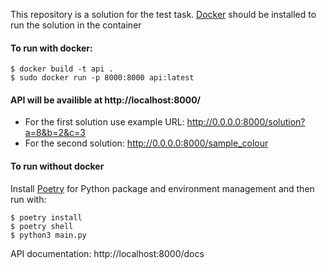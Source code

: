 This repository is a solution for the test task.
[Docker](https://www.docker.com/) should be installed to run the solution in the container

#### To run with docker:
```console
$ docker build -t api .
$ sudo docker run -p 8000:8000 api:latest
```

#### API will be availible at http://localhost:8000/
- For the first solution use example URL:
http://0.0.0.0:8000/solution?a=8&b=2&c=3
- For the second solution:
http://0.0.0.0:8000/sample_colour


#### To run without docker
Install [Poetry](https://python-poetry.org/) for Python package and environment management and then run with:
```console
$ poetry install
$ poetry shell
$ python3 main.py
```

API documentation: http://localhost:8000/docs

